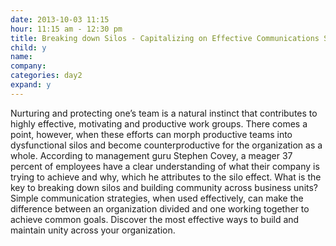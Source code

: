 ```yaml
---
date: 2013-10-03 11:15
hour: 11:15 am - 12:30 pm
title: Breaking down Silos - Capitalizing on Effective Communications Strategies
child: y
name: 
company:
categories: day2
expand: y
---
```

Nurturing and protecting one’s team is a natural instinct that contributes to highly effective, motivating and productive work groups. There comes a point, however, when these efforts can morph productive teams into dysfunctional silos and become counterproductive for the organization as a whole. According to management guru Stephen Covey, a meager 37 percent of employees have a clear understanding of what their company is trying to achieve and why, which he attributes to the silo effect. What is the key to breaking down silos and building community across business units? Simple communication strategies, when used effectively, can make the difference between an organization divided and one working together to achieve common goals. Discover the most effective ways to build and maintain unity across your organization.